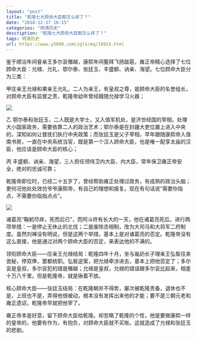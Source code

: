 ```yaml
---
layout: "post"
title: "乾隆七大顾命大臣都怎么样了？"
date: "2018-12-17 16:15"
categories: "明清历史"
description: "乾隆七大顾命大臣都怎么样了？"
tags: 明清历史
url: https://www.y5000.com/zgls/mq/18914.html
---
```






鉴于顺治年间睿亲王多尔衮僭越，康熙年间鳌拜飞扬跋扈，雍正帝精心选择了七位顾命大臣：允禄、允礼、鄂尔泰、张廷玉、丰盛额、讷亲、海望。七位顾命大臣分为三类：

甲庄亲王允禄和果亲王允礼，二人为亲王，有皇叔之尊，是顾命大臣的名誉组长，对顾命大臣有监督之责，乾隆帝幼年曾经跟随允禄学习火器；

![](https://img.y5000.com/uploads/allimg/170410/8-1F410112G0427.jpg)

乙
鄂尔泰和张廷玉，二人既是大学士，又入值军机处，是济世经国的宰相，处理大小国家政务，需要依靠二人的政治艺术；鄂尔泰是在封疆大吏位置上进入中央的，深知如何让督抚们执行中央政策；而张廷玉是父子宰相，早年跟随康熙帝入值南书房，一直在中央系统当官，既是第一个汉人顾命大臣，也是唯一配享太庙的汉臣，他应该是顾命大臣的核心；

丙 丰盛额、讷亲、海望，三人担任领侍卫内大臣、内大臣，常年保卫雍正帝安全，绝对的忠诚可靠；

乾隆帝即位时，已经二十五岁了，曾经帮助雍正处理过政务，有成熟的政治头脑；更何况他处处效仿爷爷康熙帝，有自己的理想和报复。现在有句话说“需要你指点，不需要你指指点点”。

![](https://img.y5000.com/uploads/allimg/170410/8-1F410112532163.jpg)

诸葛亮“鞠躬尽瘁，死而后已”，而阿斗终有长大的一天，他在诸葛亮死后，进行两项举措：一是停止无休止的北伐；二是废除丞相制，改为大司马和大将军二府制度。虽然刘禅没有明说，但是这两个举措，基本上是对诸葛亮的否定。乾隆帝没有这么直接，他是通过对两个顾命大臣的否定，来表达他的不满的。

领衔顾命大臣——庄亲王允禄结局：乾隆四年十月，坐与胤礽长子理亲王弘皙往来诡秘，停双俸，罢都统职。弘皙逆案，把允禄牵涉进去，基本上把他否定了；多尔衮是皇叔，多尔衮犯的错是僭越；允禄是皇叔，允禄的错误跟多尔衮比起来，相差十万八千里。但是乾隆帝，就是揪着不放。

核心顾命大臣——张廷玉结局：在乾隆朝并不得势，屡次被乾隆责备，退休也不是，上班也不是，弄得他很被动，根本没有发挥出来他的才能；要不是三朝元老和雍正遗诏，乾隆帝早就把他宰了。

雍正帝本是好意，留下顾命大臣给乾隆。却忽略了乾隆的个性，他是要做康熙一样的皇帝的，他要有作为，有抱负，对顾命大臣就不买账。这就造成了允禄和张廷玉的悲剧。
